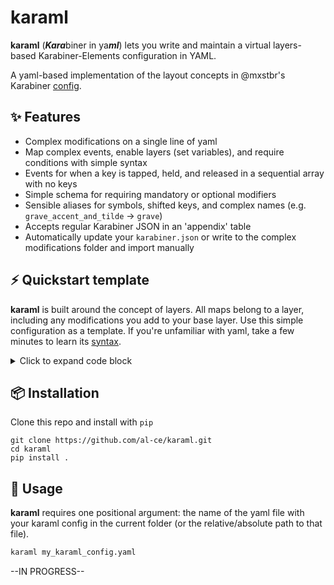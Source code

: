 # karaml
**karaml** (***Kara***biner in ya***ml***) lets you write and maintain a virtual layers-based Karabiner-Elements configuration in YAML.

A yaml-based implementation of the layout concepts in @mxstbr's Karabiner [config](https://github.com/mxstbr/karabiner).

## ✨ Features
- Complex modifications on a single line of yaml
- Map complex events, enable layers (set variables), and require conditions with simple syntax
- Events for when a key is tapped, held, and released in a sequential array with no keys
- Simple schema for requiring mandatory or optional modifiers
- Sensible aliases for symbols, shifted keys, and complex names (e.g. `grave_accent_and_tilde` → `grave`)
- Accepts regular Karabiner JSON in an 'appendix' table
- Automatically update your `karabiner.json` or write to the complex modifications folder and import manually

## ⚡️ Quickstart template
**karaml** is built around the concept of layers. All maps belong to a layer, including any modifications you add to your base layer.
Use this simple configuration as a template. If you're unfamiliar with yaml, take a few minutes to learn its [syntax](https://learnxinyminutes.com/docs/yaml/).

<details>
  <summary>Click to expand code block</summary>

```yaml

/base/:
  grave: escape           # from_key: to_key (simple modification)
  <o-w>: <o-backspace>    # 'w' with mandatory left_option to 'delete_or_backspace' with left_option
  <o-f>: <o-delete>
  <o-p>: <m-v>            # left_option + p to left_command + v

                          # Syntax is: <`modifier`-`key`>. Modifier indicators: 
                          #   s, o, m, c (left shift, option, command, control)
                          #   S, O, M, C (right shift, option, command, control)
                          #   h, a, g, r (shift, option, command, control [either side])
                          #   l, f, x    (caps_lock, fn, any)



  <(x)-enter>: [enter, left_control]   # from return_or_enter (any optional modifier)
                                       #   to enter when tapped, left_control when held

  left_shift: [<s-comma>, left_shift]  # When a modifier is the primary key being modified,
                                       # use its proper key_code.
  right_shift: [">", right_shift]      # Aliases are available for many keys, but not required.
                                       # `">"` is equivalent to `<s-period>` or `<s-.>`
                                       # Check README.md for available aliases.

  # Simultaneous from keys (or multiple to keys) are concatenated with `+`
  # You can add or omit spaces between concatenated keys - your choice!

  h + `: shell(open ~)
  <o-h>: h+e+l+l+o  

  # Enable layers using the format `/layername/` in the 'to' part of the modification

  right_control: /nav/                 # Tap-toggle nav layer.
  right_command: [null, /sys/]         # Hold to enable sys layer, release to disable.
                                       # No event on tap.

  end: /symnum/                        # Tap-toggle symnum layer.

  delete: [/sys/, <moc-left_shift>]    # to: toggle /sys/ layer when tapped, hyper when held`
                                       # This combination sets the hold key event to
                                       # "to_if_held_down" regardless of hold flavor
                                       # to prevent 'chatty' key events.

  <(x)-caps_lock>: [escape, /nav/]     # to: escape when tapped, nav layer when held
                                       # Wrap the 'from' key in <(x)-`from_key`> so keys in the
                                       # enabled layer can take any modifier.



# The following maps require the nav layer to be enabled
/nav/:

  <m-j>: <msc-j>             # Add multiple modifiers to a key
  <m-k>: <msc-k>             # from: left command + k to: left command, shift, control + k
  <m-h>: <msc-h>
  <m-l>: <msc-l>

                             # Enable a layer from another layer
  d: [pgdn, /win/]           # pgdn | win(dow control) sublayer
  u: pgup

  t: app(CotEditor)          # app(app_name) shorthand
  c: app(Kitty)
  f: [app(Firefox), /fn/]    # Launch Firefox | functions sublayer


  # Set variables (i.e. enable layers) more explicitly with 'var(var_name, value)'
  # Only necessary if you want to set a layer and send another event simultaneously
  # yaml sequences (equivalent to an array, but in a list form) are useful for readability
  s:
    - app(Safari)
    - var(sys_layer,1) + notify(sysNotification,"System Layer Enabled")
    - var(sys_layer,0) + notify(sysNotification,)


/win/:
  m: <cm-m>
  i: <cm-i>
  e: <cm-e>
  n: <cm-n>
  pgdn: <cm-pgdn>
  "h": <cm-h>      # yaml doesn't require quotes around strings, but it will accept them
  .: <cm-.>        # Some characters don't require escaping with `\`, or being surrounded by quotes  
  ",": <cm-,>      # Some do, and it depends on the context
  \,: <cm-,>       # This is the same map as above, but escaped instead of surrounded by quotes


/sys/:
  e: volume_increment
  n: volume_decrement
  m: mute

  # The third optional position in the array is for 'to_after_key_up' events.
  # Since 'to' events are interpreted positionally, a 'null' is required for
  # undefined events between defined events

  <o-m>: [mute, null, mute]    # Sends mute on press, sends mute again on release
  # <o-m>: [null, null, mute]    # Only send mute on release/after key up

  u: shell(open -b com.apple.ScreenSaver.Engine)   # shell command shorthand

  # Notification shorthand: notify(id, message)
  # Quotes are required if your notification is in an array
  # because of the comma separating the id and message args

  # Notification displays when held, disappears on release
  <o-i>: ["notify(idHello, Hello!)", null, "notify(idHello,)"]


# To require multiple conditions (conceptually equivalent to having two layer
# on at the same time), concatenate layers as you would keys, with '+'

/some_layer/+/some_other_layer/:
  caps_lock: caps_lock           # overrides the base layer's map


# If the Karaml style config is too limiting or if a rule gets too comlex to be
# worth it, you can append slightly modified JSON in the Karabiner JSON style
# to this YAML map. Differences:

# - Quotes are optional, but check the YAML docs for escaping rules
# - Instead of separating rules with commas, as you would in JSON, use the YAML
#   sequence syntax, which is a dash followed by a space, then the rule

json:
  - {
      # No quotes in this rule, but note the single quotes around the
      # description, required because of the comma, i.e. `if tapped,`

      description: 'Right Shift to > if tapped, Shift if held',
      from: { key_code: right_shift },
      to: { key_code: right_shift, lazy: true },
      to_if_alone: { key_code: period, modifiers: [right_shift] },
      type: basic,
    }
  - {
      "description": "Left Shift to < if tapped, Shift if held",
      "from": { "key_code": "left_shift" },
      "to": { "key_code": "left_shift", "lazy": true },
      "to_if_alone": { "key_code": "comma", "modifiers": ["left_shift"] },
      "type": "basic",
    }
```
</details>

## 📦 Installation
Clone this repo and install with `pip`
```
git clone https://github.com/al-ce/karaml.git
cd karaml
pip install .
```

## 🚀 Usage
**karaml** requires one positional argument: the name of the yaml file with your karaml config in the current folder (or the relative/absolute path to that file).
```bash
karaml my_karaml_config.yaml
```

--IN PROGRESS--

